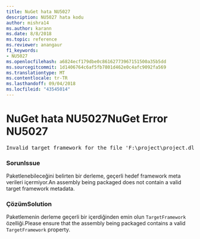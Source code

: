 ```yaml
---
title: NuGet hata NU5027
description: NU5027 hata kodu
author: mishra14
ms.author: karann
ms.date: 8/8/2018
ms.topic: reference
ms.reviewer: anangaur
f1_keywords:
- NU5027
ms.openlocfilehash: a6824ecf179dbe0c86162773967151500a35b5dd
ms.sourcegitcommit: 1d1406764c6af5fb7801d462e0c4afc9092fa569
ms.translationtype: MT
ms.contentlocale: tr-TR
ms.lasthandoff: 09/04/2018
ms.locfileid: "43545014"
---
```

# <a name="nuget-error-nu5027"></a><span data-ttu-id="4c425-103">NuGet hata NU5027</span><span class="sxs-lookup"><span data-stu-id="4c425-103">NuGet Error NU5027</span></span>
<pre>Invalid target framework for the file 'F:\project\project.dll'.</pre>

### <a name="issue"></a><span data-ttu-id="4c425-104">Sorun</span><span class="sxs-lookup"><span data-stu-id="4c425-104">Issue</span></span>

<span data-ttu-id="4c425-105">Paketlenebileceğini belirten bir derleme, geçerli hedef framework meta verileri içermiyor.</span><span class="sxs-lookup"><span data-stu-id="4c425-105">An assembly being packaged does not contain a valid target framework metadata.</span></span>


### <a name="solution"></a><span data-ttu-id="4c425-106">Çözüm</span><span class="sxs-lookup"><span data-stu-id="4c425-106">Solution</span></span>

<span data-ttu-id="4c425-107">Paketlemenin derleme geçerli bir içerdiğinden emin olun `TargetFramework` özelliği.</span><span class="sxs-lookup"><span data-stu-id="4c425-107">Please ensure that the assembly being packaged contains a valid `TargetFramework` property.</span></span>

